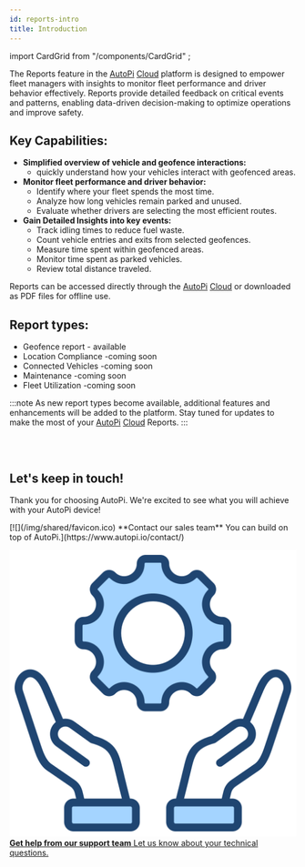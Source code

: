 ```yaml
---
id: reports-intro
title: Introduction
---
```

import CardGrid from "/components/CardGrid" ;

The Reports feature in the [AutoPi](https://www.autopi.io) [Cloud](https://www.autopi.io/software-platform/cloud-management) platform is designed to empower fleet 
managers with insights to monitor fleet performance and driver behavior 
effectively. Reports provide detailed feedback on critical events and patterns, 
enabling data-driven decision-making to optimize operations and improve safety. 

## Key Capabilities:

- **Simplified overview of vehicle and geofence interactions:** 
    - quickly understand how your vehicles interact with geofenced areas.
- **Monitor fleet performance and driver behavior:**
    - Identify where your fleet spends the most time.
    - Analyze how long vehicles remain parked and unused.
    - Evaluate whether drivers are selecting the most efficient routes.
- **Gain Detailed Insights into key events:**
    - Track idling times to reduce fuel waste.
    - Count vehicle entries and exits from selected geofences.
    - Measure time spent within geofenced areas.
    - Monitor time spent as parked vehicles.
    - Review total distance traveled.

Reports can be accessed directly through the [AutoPi](https://www.autopi.io) [Cloud](https://www.autopi.io/software-platform/cloud-management) or downloaded as PDF 
files for offline use.

## Report types:

- Geofence report - available 
- Location Compliance -coming soon
- Connected Vehicles -coming soon
- Maintenance -coming soon
- Fleet Utilization -coming soon

:::note
As new report types become available, additional features and enhancements will 
be added to the platform. Stay tuned for updates to make the most of your [AutoPi](https://www.autopi.io) 
[Cloud](https://www.autopi.io/software-platform/cloud-management) Reports.
:::

<br>
</br>

## Let's keep in touch!
Thank you for choosing AutoPi. We're excited to see what you will achieve with your AutoPi device! 

<CardGrid home>
[![](/img/shared/favicon.ico) **Contact our sales team** You can build on top of AutoPi.](https://www.autopi.io/contact/)

[![](/img/shared/support_icon.png) **Get help from our support team** Let us know about your technical questions.](https://www.autopi.io/support/)

</CardGrid>
